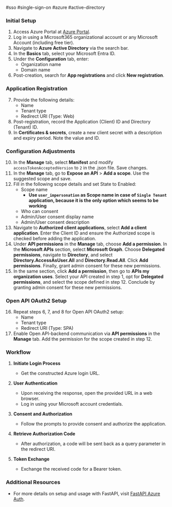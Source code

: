 #sso #single-sign-on #azure #active-directory
### Initial Setup

1. Access Azure Portal at [Azure Portal](https://portal.azure.com/).
2. Log in using a Microsoft365 organizational account or any Microsoft Account (including free tier).
3. Navigate to **Azure Active Directory** via the search bar.
4. In the **Basics** tab, select your Microsoft Entra ID.
5. Under the **Configuration** tab, enter:
   - Organization name
   - Domain name
6. Post-creation, search for **App registrations** and click **New registration**.

### Application Registration

7. Provide the following details:
   - Name
   - Tenant type
   - Redirect URI (Type: Web)
8. Post-registration, record the Application (Client) ID and Directory (Tenant) ID.
9. In **Certificates & secrets**, create a new client secret with a description and expiry period. Note the value and ID.

### Configuration Adjustments

10. In the **Manage** tab, select **Manifest** and modify `accessTokenAcceptedVersion` to `2` in the .json file. Save changes.
11. In the **Manage** tab, go to **Expose an API** > **Add a scope**. Use the suggested scope and save.
12. Fill in the following scope details and set State to Enabled:
    - Scope name
	    - **Use `user_impersonation` as Scope name in case of `Single Tenant` application, because it is the only option which seems to be working**
    - Who can consent
    - Admin/User consent display name
    - Admin/User consent description
13. Navigate to **Authorized client applications**, select **Add a client application**. Enter the Client ID and ensure the Authorized scope is checked before adding the application.
14. Under **API permissions** in the **Manage** tab, choose **Add a permission**. In the **Microsoft APIs** section, select **Microsoft Graph**. Choose **Delegated permissions**, navigate to **Directory**, and select **Directory.AccessAsUser.All** and **Directory.Read.All**. Click **Add permissions**. Finally, grant admin consent for these new permissions.
15. In the same section, click **Add a permission**, then go to **APIs my organization uses**. Select your API created in step 1, opt for **Delegated permissions**, and select the scope defined in step 12. Conclude by granting admin consent for these new permissions.

### Open API OAuth2 Setup

16. Repeat steps 6, 7, and 8 for Open API OAuth2 setup:
    - Name
    - Tenant type
    - Redirect URI (Type: SPA)
17. Enable Open API-backend communication via **API permissions** in the **Manage** tab. Add the permission for the scope created in step 12.

### Workflow

1. **Initiate Login Process**
   - Get the constructed Azure login URL.

2. **User Authentication**
   - Upon receiving the response, open the provided URL in a web browser.
   - Log in using your Microsoft account credentials.

3. **Consent and Authorization**
   - Follow the prompts to provide consent and authorize the application.

4. **Retrieve Authorization Code**
   - After authorization, a code will be sent back as a query parameter in the redirect URI.

5. **Token Exchange**
   - Exchange the received code for a Bearer token.

### Additional Resources

- For more details on setup and usage with FastAPI, visit [FastAPI Azure Auth](https://intility.github.io/fastapi-azure-auth/single-tenant/azure_setup).
